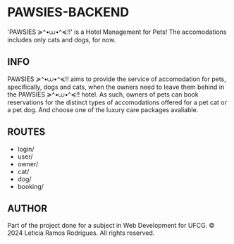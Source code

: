 # PAWSIES-BACKEND

'PAWSIES ≽^•⩊•^≼!!' is a Hotel Management for Pets!
The accomodations includes only cats and dogs, for now.

## INFO

PAWSIES ≽^•⩊•^≼!! aims to provide the service of accomodation for pets, specifically, dogs and cats, when the owners need to leave them behind in the PAWSIES ≽^•⩊•^≼!! hotel. As such, owners of pets can book reservations for the distinct types of accomodations offered for a pet cat or a pet dog. And choose one of the luxury care packages avaliable.

## ROUTES

- login/
- user/
- owner/
- cat/
- dog/
- booking/

## AUTHOR

Part of the project done for a subject in Web Development for UFCG.
&copy; 2024 Leticia Ramos Rodrigues. All rights reserved.
